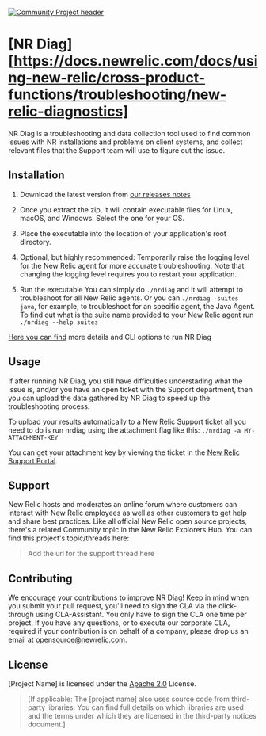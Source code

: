 [![Community Project header](https://github.com/newrelic/opensource-website/raw/master/src/images/categories/Community_Project.png)](https://opensource.newrelic.com/oss-category/#community-project)

# [NR Diag] [https://docs.newrelic.com/docs/using-new-relic/cross-product-functions/troubleshooting/new-relic-diagnostics]

NR Diag is a troubleshooting and data collection tool used to find common issues with NR installations and problems on client systems, and collect relevant files that the Support team will use to figure out the issue.

## Installation

1. Download the latest version from [our releases notes](https://docs.newrelic.com/docs/release-notes/platform-release-notes/diagnostics-release-notes)

2. Once you extract the zip, it will contain executable files for Linux, macOS, and Windows. Select the one for your OS.

3. Place the executable into the location of your application's root directory.

4. Optional, but highly recommended: Temporarily raise the logging level for the New Relic agent for more accurate troubleshooting. Note that changing the logging level requires you to restart your application.

5. Run the executable 
You can simply do `./nrdiag` and it will attempt to troubleshoot for all New Relic agents. Or you can `./nrdiag -suites java`, for example, to troubleshoot for an specific agent, the Java Agent. To find out what is the suite name provided to your New Relic agent run `./nrdiag --help suites`

[Here you can find](https://docs.newrelic.com/docs/using-new-relic/cross-product-functions/troubleshooting/new-relic-diagnostics#cli-options) more details and CLI options to run NR Diag


## Usage
If after running NR Diag, you still have difficulties understading what the issue is, and/or you have an open ticket with the Support department, then you can upload the data gathered by NR Diag to speed up the troubleshooting process.

To upload your results automatically to a New Relic Support ticket all you need to do is run nrdiag using the attachment flag like this: `./nrdiag -a MY-ATTACHMENT-KEY`

You can get your attachment key by viewing the ticket in the [New Relic Support Portal](https://support.newrelic.com).


## Support

New Relic hosts and moderates an online forum where customers can interact with New Relic employees as well as other customers to get help and share best practices. Like all official New Relic open source projects, there's a related Community topic in the New Relic Explorers Hub. You can find this project's topic/threads here:

>Add the url for the support thread here

## Contributing
We encourage your contributions to improve NR Diag! Keep in mind when you submit your pull request, you'll need to sign the CLA via the click-through using CLA-Assistant. You only have to sign the CLA one time per project.
If you have any questions, or to execute our corporate CLA, required if your contribution is on behalf of a company, please drop us an email at opensource@newrelic.com.

## License
[Project Name] is licensed under the [Apache 2.0](http://apache.org/licenses/LICENSE-2.0.txt) License.
>[If applicable: The [project name] also uses source code from third-party libraries. You can find full details on which libraries are used and the terms under which they are licensed in the third-party notices document.]

